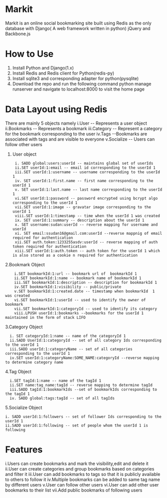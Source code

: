 Markit
======
Markit is an online social bookmarking site built using Redis as the only database with  Django( A web framework written
in python) jQuery and Backbone.js 

How to Use
==========

  1. Install Python and Django(1.x) 
  2. Install Redis and Redis client for Python(redis-py)
  3. Install sqlite3 and corresponding adapter for python(pysqlite)
  4. Download the repo and run the following command python manage runserver and navigate to localhost:8000 to visit the home page

Data Layout using Redis
=======================

There are mainly 5 objects namely
  i.User 
    -- Represents a user object
  ii.Bookmarks 
    -- Represents a bookmark
  iii.Category 
    -- Represent a category for the bookmark corresponding to the user
  iv.Tags 
    --Bookmarks are associated with tags and are visible to everyone 
  v.Socialize
    -- Users can follow other users
  
  
1. User object

        i. SADD global:users:userId -- maintains global set of userIds 
        ii.SET userId:1:email -- email id corresponding to the userId 1
        iii.SET userId:1:username -- username corresponding to the userId 1
        iv. SET userId:1:first.name -- first name corresponding to the userId 1
        v. SET userId:1:last.name -- last name corresponding to the userId 1
        vi.SET userId:1:password -- password encrypted using bcrypt algo corresponding to the userId 1
        vii.SET userId:1:image -- gravatar image corresponding to the userId 1
        viii.SET userId:1:timestamp -- time when the userId 1 was created
        ix. SET userId:1:summary -- description about the userId 1
        x. SET username:sudan:userId -- reverse mapping for username and userId
        xi. SET email:ssudan16@gmail.com:userId --reverse mappnig of email required for authentication
        xii.SET auth.token:1233255asdv:userId -- reverse mapping of auth token required for authentication
        xiii.SET userId:1:auth.token -- auth token for the userId 1 which is also stored as a cookie n required for authentication

2.Bookmark Object

        i.SET bookmarkId:1:url -- bookmark url of  bookmarkId 1
        ii.SET bookmarkId:1:name -- bookmark name of bookmarkId 1
        iii.SET bookmarkId:1:description -- description for bookmarkId 1
        iv.SET bookmarkId:1:visibility -- public/private
        v.SET bookmarkId:1:created.date -- timestamp when bookmarkId  1 was created
        vi.SET bookmarkId:1:userId -- used to identify the owner of bookmark
        vii.SET bookmarkId:1:categoryId -- used to identify its category
        viii.LPUSH userId:1:bookmarks --bookmarks for the userId 1 maintained in the form of stack LIFO
        
        
3.Category Object

      i. SET categoryId:1:name -- name of the categoryId 1
      ii.SADD UserId:1:categoryId -- set of all category Ids corresponding to the userId 1
      iii.SADD userId:1:categoryName -- set of all categories corresponding to the userId 1
      iv.SET userId:1:categoryName:SOME_NAME:categoryId --reverse mapping to determine category name
      
4.Tag Object
  
      i.SET tagId:1:name -- name of the tagId 1
      ii.SET name:tag_name:tagId -- reverse mapping to determine tagId
      iii.SADD tagId:1:bookmarkIds --set of bookmarkIds corresponding to the tagId 1
      iv. SADD global:tags:tagId -- set of all tagIds
      
5.Socialize Object

    i. SADD userId:1:followers -- set of follower Ids corresponding to the userId 1
    ii.SADD userId:1:following -- set of people whom the userId 1 is following
    
Features
========

  i.Users can create bookmarks and mark the visibility,edit and delete it
  ii.User can create categories and group bookmarks based on categories and filter it
  iii.User can add bookmarks to tags so that it is publicly available to others to follow it
  iv.Multiple bookmarks can be added to same tag name by different users
  v.User can follow other users
  vi.User can add other user bookmarks to their list
  vii.Add public bookmarks of following users
